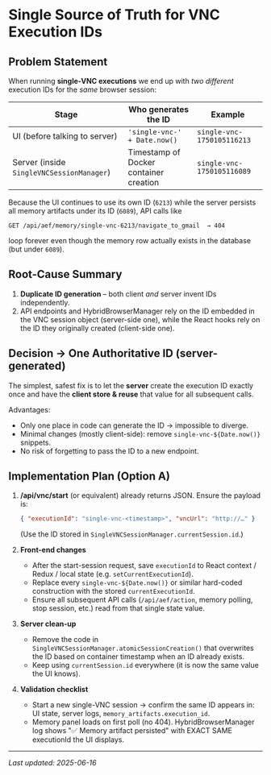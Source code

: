 # Single Source of Truth for VNC Execution IDs

## Problem Statement
When running **single-VNC executions** we end up with *two different* execution IDs for the *same* browser session:

| Stage | Who generates the ID | Example |
|-------|---------------------|---------|
| UI (before talking to server) | `'single-vnc-' + Date.now()` | `single-vnc-1750105116213` |
| Server (inside `SingleVNCSessionManager`) | Timestamp of Docker container creation | `single-vnc-1750105116089` |

Because the UI continues to use its own ID (`6213`) while the server persists all memory artifacts under its ID (`6089`), API calls like

```
GET /api/aef/memory/single-vnc-6213/navigate_to_gmail  → 404
```
loop forever even though the memory row actually exists in the database (but under `6089`).

## Root-Cause Summary
1. **Duplicate ID generation** – both client *and* server invent IDs independently.
2. API endpoints and HybridBrowserManager rely on the ID embedded in the VNC session object (server-side one), while the React hooks rely on the ID they originally created (client-side one).

## Decision → One Authoritative ID (server-generated)
The simplest, safest fix is to let the **server** create the execution ID exactly once and have the **client store & reuse** that value for all subsequent calls.

Advantages:
* Only one place in code can generate the ID → impossible to diverge.
* Minimal changes (mostly client-side): remove `single-vnc-${Date.now()}` snippets.
* No risk of forgetting to pass the ID to a new endpoint.

## Implementation Plan (Option A)
1. **/api/vnc/start** (or equivalent) already returns JSON.  Ensure the payload is:
   ```json
   { "executionId": "single-vnc-<timestamp>", "vncUrl": "http://…" }
   ```
   (Use the ID stored in `SingleVNCSessionManager.currentSession.id`.)

2. **Front-end changes**
   * After the start-session request, save `executionId` to React context / Redux / local state (e.g. `setCurrentExecutionId`).
   * Replace every `single-vnc-${Date.now()}` or similar hard-coded construction with the stored `currentExecutionId`.
   * Ensure all subsequent API calls (`/api/aef/action`, memory polling, stop session, etc.) read from that single state value.

3. **Server clean-up**
   * Remove the code in `SingleVNCSessionManager.atomicSessionCreation()` that overwrites the ID based on container timestamp when an ID already exists.
   * Keep using `currentSession.id` everywhere (it is now the same value the UI knows).

4. **Validation checklist**
   * Start a new single-VNC session → confirm the same ID appears in: UI state, server logs, `memory_artifacts.execution_id`.
   * Memory panel loads on first poll (no 404).  HybridBrowserManager log shows "✅ Memory artifact persisted" with EXACT SAME executionId the UI displays.

---
*Last updated: 2025-06-16* 